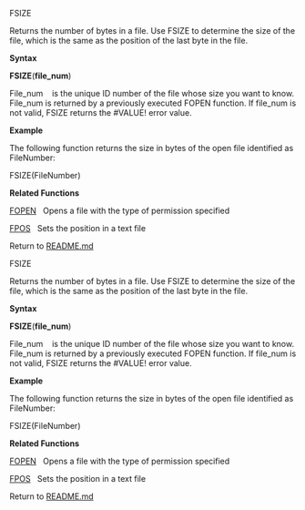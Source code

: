 FSIZE

Returns the number of bytes in a file. Use FSIZE to determine the size
of the file, which is the same as the position of the last byte in the
file.

**Syntax**

**FSIZE**(**file\_num**)

File\_num    is the unique ID number of the file whose size you want to
know. File\_num is returned by a previously executed FOPEN function. If
file\_num is not valid, FSIZE returns the \#VALUE\! error value.

**Example**

The following function returns the size in bytes of the open file
identified as FileNumber:

FSIZE(FileNumber)

**Related Functions**

[FOPEN](FOPEN.md)   Opens a file with the type of permission specified

[FPOS](FPOS.md)   Sets the position in a text file



Return to [README.md](README.md)

FSIZE

Returns the number of bytes in a file. Use FSIZE to determine the size
of the file, which is the same as the position of the last byte in the
file.

**Syntax**

**FSIZE**(**file\_num**)

File\_num    is the unique ID number of the file whose size you want to
know. File\_num is returned by a previously executed FOPEN function. If
file\_num is not valid, FSIZE returns the \#VALUE\! error value.

**Example**

The following function returns the size in bytes of the open file
identified as FileNumber:

FSIZE(FileNumber)

**Related Functions**

[FOPEN](FOPEN.md)   Opens a file with the type of permission specified

[FPOS](FPOS.md)   Sets the position in a text file



Return to [README.md](README.md)

